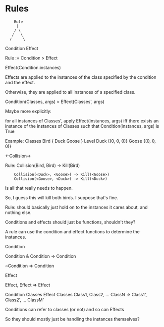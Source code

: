 Rules
=====


	    Rule
	     |
	    / \
       /   \
      /     \
Condition  Effect 


Rule := Condition > Effect

Effect(Condition.instances)

Effects are applied to the instances of the class specified by the condition and the effect.

Otherwise, they are applied to all instances of a specified class.

Condition(Classes, args) > Effect(Classes', args)

Maybe more explicitly:

for all instances of Classes', apply Effect(instances, args) 
	iff there exists an instance of the instances of Classes 
		such that Condition(instances, args) is True


Example:
Classes 
	Bird {
		Duck
		Goose
	}
Level 
	Duck {(0, 0, 0)}
	Goose {(0, 0, 0)}


<Duck> <-Collision-> <Goose>

Rule: Collision(Bird, Bird) -> Kill(Bird)

		Collision(<Duck>, <Goose>) -> Kill(<Goose>)
		Collision(<Goose>, <Duck>) -> Kill(<Duck>)

Is all that really needs to happen.

So, I guess this will kill both birds. I suppose that's fine. 

Rule: should basically just hold on to the instances it cares about, and nothing else.

Conditions and effects should just be functions, shouldn't they?

A rule can use the condition and effect functions to determine the instances.


Condition

Condition & Condition => Condition

~Condition => Condition

Effect

Effect, Effect => Effect 

Condition Classes             Effect Classes
Class1, Class2, ... ClassN => Class1', Class2', ... ClassM'

Conditions can refer to classes (or not) and so can Effects

So they should mostly just be handling the instances themselves?




